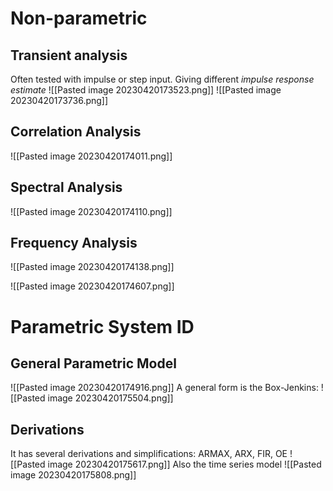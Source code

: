 # Non-parametric
## Transient analysis
Often tested with impulse or step input. Giving different *impulse response estimate*
![[Pasted image 20230420173523.png]]
![[Pasted image 20230420173736.png]]
## Correlation Analysis
![[Pasted image 20230420174011.png]]
## Spectral Analysis
![[Pasted image 20230420174110.png]]
## Frequency Analysis
![[Pasted image 20230420174138.png]]


![[Pasted image 20230420174607.png]]

# Parametric System ID
## General Parametric Model
![[Pasted image 20230420174916.png]]
A general form is the Box-Jenkins:
![[Pasted image 20230420175504.png]]
## Derivations
It has several derivations and simplifications: ARMAX, ARX, FIR, OE
![[Pasted image 20230420175617.png]]
Also the time series model
![[Pasted image 20230420175808.png]]


